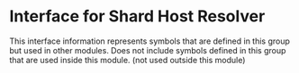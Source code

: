 
# Interface for Shard Host Resolver
This interface information represents symbols that are defined in this group but used in other modules.  Does not include symbols defined in this group that are used inside this module.
(not used outside this module)

